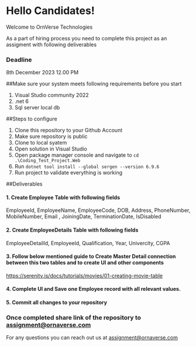 # Hello Candidates!

Welcome to OrnVerse Technologies

As a part of hiring process you need to complete this project as an assigment with following deliverables

### Deadline 
8th December 2023 12.00 PM

##Make sure your system meets following requirements before you start
1. Visual Studio community 2022
2. .net 6 
3. Sql server local db

##Steps to configure
1. Clone this repository to your Github Account
3. Make sure repository is public
2. Clone to local syatem
3. Open solution in Visual Studio
4. Open package manager console and navigate to ```cd .\Coding_Test_Project.Web```
5. Run ```dotnet tool install --global sergen --version 6.9.6```
6. Run project to validate everything is working


##Deliverables
#### 1. Create Employee Table with following fields
EmployeeId, EmployeeName, EmployeeCode, DOB, Address, PhoneNumber, MobileNumber, Email , JoiningDate, TerminationDate, IsDisabled

#### 2. Create EmployeeDetails Table with following fields
EmployeeDetailId, EmployeeId, Qualification, Year, Univercity, CGPA

#### 3. Follow below mentioned guide to Create Master Detail connection between this two tables and to create UI and other components 
https://serenity.is/docs/tutorials/movies/01-creating-movie-table

#### 4. Complete UI and Save one Employee record with all relevant values. 

#### 5. Commit all changes to your repository

### Once completed share link of the repository to assignment@ornaverse.com

For any questions you can reach out us at assignment@ornaverse.com

